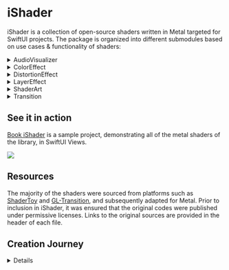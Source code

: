 # iShader

iShader is a collection of open-source shaders written in Metal targeted for SwiftUI projects. The package is organized into different submodules based on use cases & functionality of shaders:

<details>
<summary> AudioVisualizer </summary>

Shaders in this module are designed to respond to changes in sound frequencies, facilitated by the integration of the [BASS framework](https://www.un4seen.com/bass.html). 
Please be aware that BASS is only free for non-commercial use.

</details>


<details>
<summary> ColorEffect </summary>

ColorEffect shaders act as a filter effect on the color of each pixel. 
You've probably used them many times editing a photo taken with your phone.


</details>


<details>
<summary> DistortionEffect </summary>

DistortionEffects manipulate the location of each pixel. Seen in many Video editing tools.

</details>


<details>
<summary> LayerEffect </summary>

Very similar to ColorEffect, but much more powerful. These shaders are capable of sampling a SwiftUI `layer` at location(s) derived from any `position` and then applying some kind of transformation to produce a new color.

</details>


<details>
<summary> ShaderArt </summary>

Art using pure math!
The results are mesmerizing. 

</details>


<details>
<summary> Transition </summary>

Work In Process

</details>



## See it in action

[Book iShader](https://github.com/Treata11/Book-iShader) is a sample project, demonstrating all of the metal shaders of the library, in SwiftUI Views.

<img src="https://github.com/Treata11/iShader/blob/main/Misc/Book_iShader.jpeg">


## Resources

The majority of the shaders were sourced from platforms such as [ShaderToy](https://www.shadertoy.com/) and [GL-Transition](https://gl-transitions.com/), and subsequently adapted for Metal.
Prior to inclusion in iShader, it was ensured that the original codes were published under permissive licenses. Links to the original sources are provided in the header of each file.



## Creation Journey

<details>
<summary> Details </summary>

I started working on a 3D MIDI Visualizer app early in October of 23 in order to participate in Swift Student Challenge.
The project depended on RealityKit, ARKit and SceneKit for the visualization and my app didn't rely on any specific signal processing since the MIDI data was directly visualized.

I thought about bringing the project to a next level; Visualizing audio Signals!
Did a bit of a research on those topics and at first I used SwiftUI's ViewBuilders such as `Canvas` & `Path` for visualization. But I wasn't very satisfied 'til I got introduced to shaders.
There were some GitHub repos which linked [ShaderToy](https://www.shadertoy.com/) and when I visted that web, I lost the count of hours.
I was exploring countless hours on that platfrom and I literally was astounded!

Got many of the best shaders transferred to metal when I was testing the new iOS 17 SwiftUI shaders and tried to visualized audio with them. 
I firstly deployed the Apple's `AVAudioEngine` to sample audio. But it had a limited 10fps sampling rate, which is not enough for this purpose.
That was when I started another research to find another solution and I found [MuVis](https://github.com/Keith-43/MuVis-v2.1.1) written by 
[Keith Bromley](https://github.com/Keith-43).
He already was ahead of me and used a **C audio library** called [BASS](https://www.un4seen.com/bass.html) which we then wrapped it in a standalone swift package called [CBass](https://github.com/Treata11/CBass) ...

I already had dozens of `GLSL` shaders tranferred to metal for tests and perhaps enthusiasm. And I used BASS as the audio engine and that got me to delve deeper into shaders. That was when I figured that I could share all the work that I've done and maybe even expand it.
So, I started writing some basic shaders and improving the shaders of others by introducing new arguments and making them more efficient and enhancing their readability ... and included all in iShader.

At the end, you might see that I'm the main contributor of this repo, but there are many people envolved and I have to give credits to the open-source shader community.

</details>
